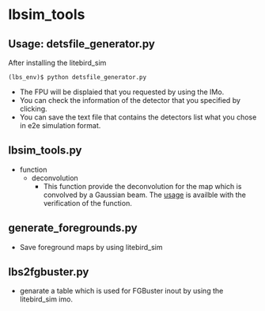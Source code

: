 # lbsim_tools
## Usage: detsfile_generator.py
After installing the litebird_sim
```
(lbs_env)$ python detsfile_generator.py
```
- The FPU will be displaied that you requested by using the IMo.
- You can check the information of the detector that you specified by clicking.
- You can save the text file that contains the detectors list what you chose in e2e simulation format. 

## lbsim_tools.py
- function
    - deconvolution
        - This function provide the deconvolution for the map which is convolved by a Gaussian beam. The [usage](./notebooks/deconv_verification.ipynb) is availble with the verification of the function. 

## generate_foregrounds.py
- Save foreground maps by using litebird_sim 
## lbs2fgbuster.py
- genarate a table which is used for FGBuster inout by using the litebird_sim imo. 
 